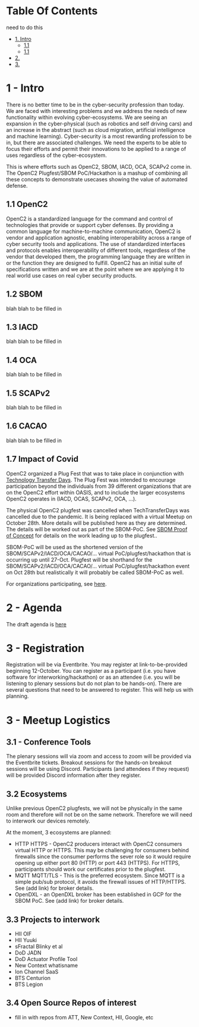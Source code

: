 # Table Of Contents
need to do this
- [1. Intro](#1---intro)
   * [1.1](#11-openc2)
   * [1.1](#1?-impact-of-covid)
- [2. ](#2-)
- [3. ](#3-)

# 1 - Intro

There is no better time
to be in the cyber-security profession than today.
We are faced with interesting problems
and we address the needs of new functionality
within evolving cyber-ecosystems.
We are seeing an expansion in the
cyber-physical (such as robotics and self driving cars)
and an increase in the abstract (such as cloud migration,
artificial intelligence and machine learning).
Cyber-security is a most rewarding profession to be in,
but there are associated challenges.
We need the experts to be able
to focus their efforts and permit their innovations
to be applied to a range of uses regardless of the cyber-ecosystem.

This is where efforts such as
OpenC2, SBOM, IACD, OCA, SCAPv2 come in.
The OpenC2 Plugfest/SBOM PoC/Hackathon
is a mashup of combining all these concepts
to demonstrate usecases showing the value of automated defense.

## 1.1 OpenC2
OpenC2 is a standardized language
for the command and control of technologies
that provide or support cyber defenses.
By providing a common language for
machine-to-machine communication,
OpenC2 is vendor and application agnostic,
enabling interoperability across a range of cyber security tools
and applications.
The use of standardized interfaces and protocols enables
interoperability of different tools,
regardless of the vendor that developed them,
the programming language they are written in
or the function they are designed to fulfill.
OpenC2 has an initial suite of specifications written
and we are at the point where we are applying it to
real world use cases on real cyber security products.

## 1.2 SBOM
blah blah to be filled in
## 1.3 IACD
blah blah to be filled in
## 1.4 OCA
blah blah to be filled in
## 1.5 SCAPv2
blah blah to be filled in
## 1.6 CACAO
blah blah to be filled in

## 1.7 Impact of Covid
OpenC2 organized a Plug Fest that was to take place
in conjunction with
[Technology Transfer Days](https://techtransferdays.org/).
The Plug Fest was intended to encourage participation
beyond the individuals from 39 different organizations
that are on the OpenC2 effort within OASIS,
and to include the larger ecosystems
OpenC2 operates in (IACD, OCAS, SCAPv2, OCA, …).

The physical OpenC2 plugfest was cancelled
when TechTransferDays
was cancelled due to the pandemic.
It is being replaced with a virtual Meetup on October 28th.
More details will be published here as they are determined.
The details will be worked out as part of the SBOM-PoC.
See [SBOM Proof of Concept](../SBOM-PoC/)
for details on the work leading up to the plugfest..

SBOM-PoC will be used as the shortened version of the
SBOM/SCAPv2/IACD/OCA/CACAO/...
virtual PoC/plugfest/hackathon
that is occurring up until 27-Oct.
Plugfest will be shorthand for the
SBOM/SCAPv2/IACD/OCA/CACAO/...
virtual PoC/plugfest/hackathon
event on Oct 28th
but realistically it will probably be called SBOM-PoC as well.

For organizations participating, see [here](../SBOM-Poc/README.md##2---organizations-participating).

# 2 - Agenda
The draft agenda is [here](./poc_agenda.md)

# 3 - Registration
Registration will be via Eventbrite.
You may register at link-to-be-provided beginning 12-October.
You can register as a participant
(i.e. you have software for interworking/hackathon)
or as an attendee
(i.e. you will be listening to plenary sessions but
do not plan to be hands-on).
There are several questions that need to be answered to register.
This will help us with planning.


# 3 - Meetup Logistics
## 3.1 - Conference Tools
The plenary sessions will via zoom and
access to zoom will be provided via the Eventbrite tickets.
Breakout sessions for the hands-on breakout sessions
will be using Discord.
Participants (and attendees if they request) will be provided
Discord information after they register.

## 3.2 Ecosystems
Unlike previous OpenC2 plugfests,
we will not be physically in the same room
and therefore will not be on the same network.
Therefore we will need to interwork our devices remotely.

At the moment, 3 ecosystems are planned:
- HTTP HTTPS - OpenC2 producers interact with OpenC2 consumers virtual HTTP or HTTPS.
This may be challenging for consumers behind firewalls
since the consumer performs the sever role
so it would require opening up either port 80 (HTTP) or port 443 (HTTPS).
For HTTPS, participants should work our certificates
prior to the plugfest.
- MQTT MQTT/TLS - This is the preferred ecosystem.
Since MQTT is a simple pub/sub protocol,
it avoids the firewall issues of HTTP/HTTPS.
See (add link) for broker details.
- OpenDXL - an OpenDXL broker has been established in GCP for the SBOM PoC.
See (add link) for broker details.

## 3.3 Projects to interwork
- HII OIF
- HII Yuuki
- sFractal Blinky et al
- DoD JADN
- DoD Actuator Profile Tool
- New Context whatisname
- Ion Channel SaaS
- BTS Centurion
- BTS Legion

## 3.4 Open Source Repos of interest
- fill in with repos from ATT, New Context, HII, Google, etc
